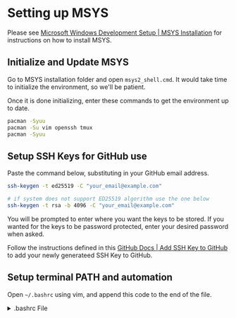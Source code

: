 # Setting up MSYS

Please see [Microsoft Windows Development Setup | MSYS Installation](./Windows%20Development%20Environment.md#msys2-installation) for instructions on how to install MSYS.

## Initialize and Update MSYS

Go to MSYS installation folder and open `msys2_shell.cmd`. It would take time to initialize the environment, so we'll be patient.

Once it is done initializing, enter these commands to get the environment up to date.

```bash
pacman -Syuu
pacman -Su vim openssh tmux
pacman -Syuu
```

## Setup SSH Keys for GitHub use

Paste the command below, substituting in your GitHub email address.

```bash
ssh-keygen -t ed25519 -C "your_email@example.com"

# if system does not support ED25519 algorithm use the one below
ssh-keygen -t rsa -b 4096 -C "your_email@example.com"
```

You will be prompted to enter where you want the keys to be stored. If you wanted for the keys to be password protected, enter your desired password when asked.

Follow the instructions defined in this [GitHub Docs | Add SSH Key to GitHub](https://docs.github.com/en/authentication/connecting-to-github-with-ssh/adding-a-new-ssh-key-to-your-github-account) to add your newly generateed SSH Key to GitHub.

## Setup terminal PATH and automation

Open `~/.bashrc` using vim, and append this code to the end of the file.

<details>
    <summary>.bashrc File</summary>

```bash
# This is the .bashrc file for the msys distro

export PATH=$PATH:/c/sw/git/bin:/c/sw/git/cmd # this is the git source version control
export PATH=$PATH:/c/sw/nvim-win64/bin # neovim installation path
export PATH=$PATH:/c/sw/mingw/bin # nuwen mingw GCC C compiler
export PATH=$PATH:/c/sw/python:/c/sw/python/scripts # we will include the python scripts path in order for the pip to work
export PATH=$PATH:/c/sw/nodejs # nodejs
export PATH=$PATH:/c/sw/rust/cargo/bin # rust

# gcc setup
x_meow=/c/sw/mingw/include:/c/sw/mingw/include/freetype2
if [ -z $C_INCLUDE_PATH ]; then
    export C_INCLUDE_PATH=$x_meow
else
    export C_INCLUDE_PATH=$x_meow:$C_INCLUDE_PATH
fi

if [ -z $CPLUS_INCLUDE_PATH ]; then
    export CPLUS_INCLUDE_PATH=$x_meow
else
    export CPLUS_INCLUDE_PATH=$x_meow:$CPLUS_INCLUDE_PATH
fi

# nvim setup
export XDG_CONFIG_HOME=~/.config

# rust setup
export RUSTUP_HOME=/c/sw/rust/rustup
export CARGO_HOME=/c/sw/rust/cargo
export RUST_PATH=/c/sw/rust/cargo/bin

# setup ssh-agent and prevent multiple instance
env=~/.ssh/agent.env

agent_load_env () { test -f "$env" && . "$env" >| /dev/null ; }

agent_start () {
    (umask 077; ssh-agent >| "$env")
    . "$env" >| /dev/null ; }

agent_load_env

registerSSH () {
    # agent_run_state: 0=agent running w/ key; 1=agent w/o key; 2=agent not running
    agent_run_state=$(ssh-add -l >| /dev/null 2>&1; echo $?)

    if [ ! "$SSH_AUTH_SOCK" ] || [ $agent_run_state = 2 ]; then
        agent_start
        ssh-add -t 600 ~/.ssh/rsa
    elif [ "$SSH_AUTH_SOCK" ] && [ $agent_run_state = 1 ]; then
        ssh-add -t 600 ~/.ssh/rsa
    else
        echo 'SSH KEYS VALID'
    fi
}

registerSSH

unset env
unset x_meow
```
</details>

